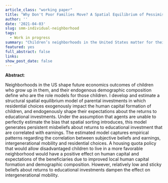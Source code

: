 ```yaml
---
article_class: "working paper"
title: "Why Don't Poor Families Move? A Spatial Equilibrium of Pessimism and Overoptimism"
author: ''
date: '2021-04-03'
slug: smm-individual-neighborhood
tags:
  - Work in progress
summary: "Children’s neighborhoods in the United States matter for their economic outcomes as adults, and yet, low-income families tend to live in low-opportunity areas. While empirically affordability and moving costs do not fully explain this pattern, I argue that local information transmission about returns to parental investment can explain it. I develop and estimate a spatial equilibrium model of an average commuting zone with multiple neighborhoods, altruistic families and imperfect information about returns to parental investment. In this model, exogenous neighborhood quality affects children’s human capital, while endogenous neighborhood demographics shape their beliefs about the returns to parental investment. Under the assumption that agents suffer from a selection neglect that spatial sorting introduces, this model generates persistent misbeliefs that are correlated with earnings. The estimated model captures empirical patterns regarding the correlation between subjective beliefs and earnings, intergenerational mobility and residential choices. Place based policies that decrease neighborhood quality heterogeneity within a commuting zone can substantially improve intergenerational mobility. "
featured: yes
full_abstract: false
links:
show_post_date: false
---
```


**Abstract**:

Neighborhoods in the US shape future economics outcomes of children who grow up in them, and their endogenous demographic composition define who are the role models for those children. I develop and estimate a structural spatial equilibrium model of parental investments in which residential choices exogenously impact the human capital formation of children, and endogenously shape their expectations about the returns to educational investments. Under the assumption that agents are unable to perfectly estimate the bias that spatial sorting introduces, this model generates persistent misbeliefs about returns to educational investment that are correlated with earnings. The estimated model captures empirical patterns regarding the correlation between subjective beliefs and earnings, intergenerational mobility and residential choices. A housing quota policy that would allow disadvantaged children to live in a more favorable neighborhood would have a positive effect on human capital and expectations of the beneficiaries due to improved local human capital formation and demographic composition. However, relatively low and sticky beliefs about returns to educational investments dampen the effect on intergenerational mobility.